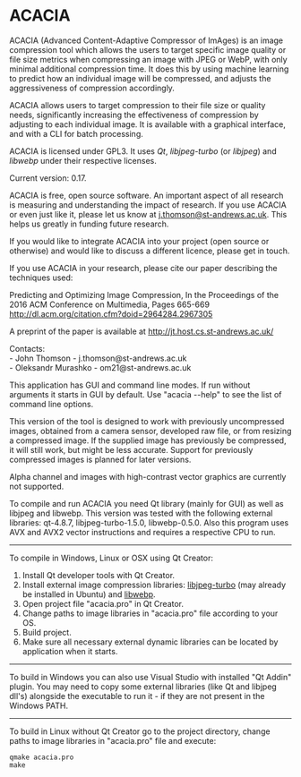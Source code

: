 # ACACIA

ACACIA (Advanced Content-Adaptive Compressor of ImAges) is an image compression tool which allows the users to target specific image quality or file size metrics when compressing an image with JPEG or WebP, with only minimal additional compression time. It does this by using machine learning to predict how an individual image will be compressed, and adjusts the aggressiveness of compression accordingly. 

ACACIA allows users to target compression to their file size or quality needs, significantly increasing the effectiveness of compression by adjusting to each individual image. It is available with a graphical interface, and with a CLI for batch processing.

ACACIA is licensed under GPL3. It uses *Qt*, *libjpeg-turbo* (or *libjpeg*) and *libwebp* under their respective licenses.

Current version: 0.17.

ACACIA is free, open source software. An important aspect of all research is measuring and understanding the impact of research. If you use ACACIA or even just like it, please let us know at j.thomson@st-andrews.ac.uk. This helps us greatly in funding future research.

If you would like to integrate ACACIA into your project (open source or otherwise) and would like to discuss a different licence, please get in touch.

If you use ACACIA in your research, please cite our paper describing the techniques used:

Predicting and Optimizing Image Compression, In the Proceedings of the 2016 ACM Conference on Multimedia, Pages 665-669
http://dl.acm.org/citation.cfm?doid=2964284.2967305

A preprint of the paper is available at http://jt.host.cs.st-andrews.ac.uk/

<p>Contacts:</br>
- John Thomson - j.thomson@st-andrews.ac.uk </br>
- Oleksandr Murashko - om21@st-andrews.ac.uk </br>
</p>

This application has GUI and command line modes. If run without arguments it starts in GUI by default. Use "acacia --help" to see the list of command line options.

This version of the tool is designed to work with previously uncompressed images, obtained from a camera sensor, developed raw file, or from resizing a compressed image. If the supplied image has previously be compressed, it will still work, but might be less accurate. Support for previously compressed images is planned for later versions.

Alpha channel and images with high-contrast vector graphics are currently not supported.

To compile and run ACACIA you need Qt library (mainly for GUI) as well as libjpeg and libwebp. This version was tested with the following external libraries: qt-4.8.7, libjpeg-turbo-1.5.0, libwebp-0.5.0. Also this program uses AVX and AVX2 vector instructions and requires a respective CPU to run.

-----

To compile in Windows, Linux or OSX using Qt Creator:

1. Install Qt developer tools with Qt Creator.
2. Install external image compression libraries: [libjpeg-turbo](https://sourceforge.net/projects/libjpeg-turbo/files/) (may already be installed in Ubuntu) and [libwebp](https://developers.google.com/speed/webp/download).
3. Open project file "acacia.pro" in Qt Creator.
4. Change paths to image libraries in "acacia.pro" file according to your OS.
5. Build project.
6. Make sure all necessary external dynamic libraries can be located by application when it starts.

-----

To build in Windows you can also use Visual Studio with installed "Qt Addin" plugin. You may need to copy some external libraries (like Qt and libjpeg dll's) alongside the executable to run it - if they are not present in the Windows PATH.

-----

To build in Linux without Qt Creator go to the project directory, change paths to image libraries in "acacia.pro" file and execute:
```
qmake acacia.pro
make
```

